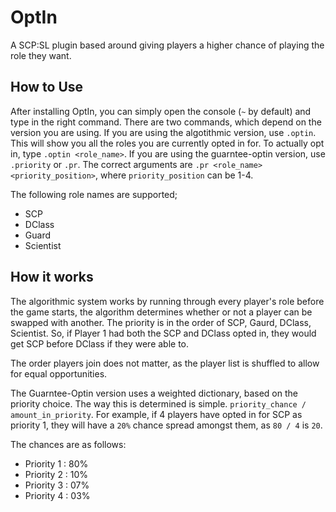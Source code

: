 # OptIn
A SCP:SL plugin based around giving players a higher chance of playing the role they want.

## How to Use
After installing OptIn, you can simply open the console (`~` by default) and type in the right command. There are two commands, which depend on the version you are using.
If you are using the algotithmic version, use `.optin`. This will show you all the roles you are currently opted in for. To actually opt in, type `.optin <role_name>`. 
If you are using the guarntee-optin version, use `.priority` or `.pr`. The correct arguments are `.pr <role_name> <priority_position>`, where `priority_position` can be 1-4.

The following role names are supported;

- SCP
- DClass
- Guard
- Scientist

## How it works
The algorithmic system works by running through every player's role before the game starts, the algorithm determines whether or not a player can be swapped with another. The priority is in the order of SCP, Gaurd, DClass, Scientist. So, if Player 1 had both the SCP and DClass opted in, they would get SCP before DClass if they were able to.

The order players join does not matter, as the player list is shuffled to allow for equal opportunities.

The Guarntee-Optin version uses a weighted dictionary, based on the priority choice. The way this is determined is simple. `priority_chance / amount_in_priority`.
For example, if 4 players have opted in for SCP as priority 1, they will have a `20%` chance spread amongst them, as `80 / 4` is `20`.

The chances are as follows:
- Priority 1 : 80%
- Priority 2 : 10%
- Priority 3 : 07%
- Priority 4 : 03%
